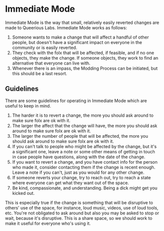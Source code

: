 <!-- TITLE: Immediate Mode -->
<!-- SUBTITLE: A quick, low-overhead way of changing Queerious Labs. -->

# Immediate Mode
Immediate Mode is the way that small, relatively easily reverted changes are made to Queerious Labs. Immediate Mode works as follows:

1. Someone wants to make a change that will affect a handful of other people, but doesn't have a significant impact on everyone in the community or is easily reverted.
2. They check with the folx that will be affected, if feasible, and if no one objects, they make the change. If someone objects, they work to find an alternative that everyone can live with.
3. Whenever there is an impass, the Modding Process can be initiated, but this should be a last resort.

## Guidelines

There are some guidelines for operating in Immediate Mode which are useful to keep in mind.

1. The harder it is to revert a change, the more you should ask around to make sure folx are ok with it.
2. The larger the affect that the change will have, the more you should ask around to make sure folx are ok with it.
3. The larger the number of people that will be affected, the more you should ask around to make sure folx are ok with it.
4. If you can't talk to people who might be affected by the change, but it's a significant one, leave a note or some other means of getting in touch in case people have questions, along with the date of the change.
5. If you want to revert a change, and you have contact info for the person who made it, consider contacting them if the change is recent enough. Leave a note if you can't, just as you would for any other change.
6. If someone reverts your change, try to reach out, try to reach a state where everyone can get what they want out of the space.
7. Be kind, compassionate, and understanding. Being a dick might get you kicked out.

This is especially true if the change is something that will be disruptive to others' use of the space, for instance, loud music, videos, use of loud tools, etc. You're not obligated to ask around but also you may be asked to stop or wait, because it's disruptive. This is a share space, so we should work to make it useful for everyone who's using it.